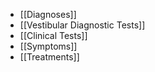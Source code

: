 - [[Diagnoses]]
- [[Vestibular Diagnostic Tests]]
- [[Clinical Tests]]
- [[Symptoms]]
- [[Treatments]]